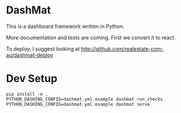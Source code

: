 DashMat
=======

This is a dashboard framework written in Python.

More documentation and tests are coming. First we convert it to react.

To deploy, I suggest looking at http://github.com/realestate-com-au/dashmat-deploy


Dev Setup
=========

```
pip install -e .
PYTHON_DASHING_CONFIG=dashmat.yml.example dashmat run_checks
PYTHON_DASHING_CONFIG=dashmat.yml.example dashmat serve
```
